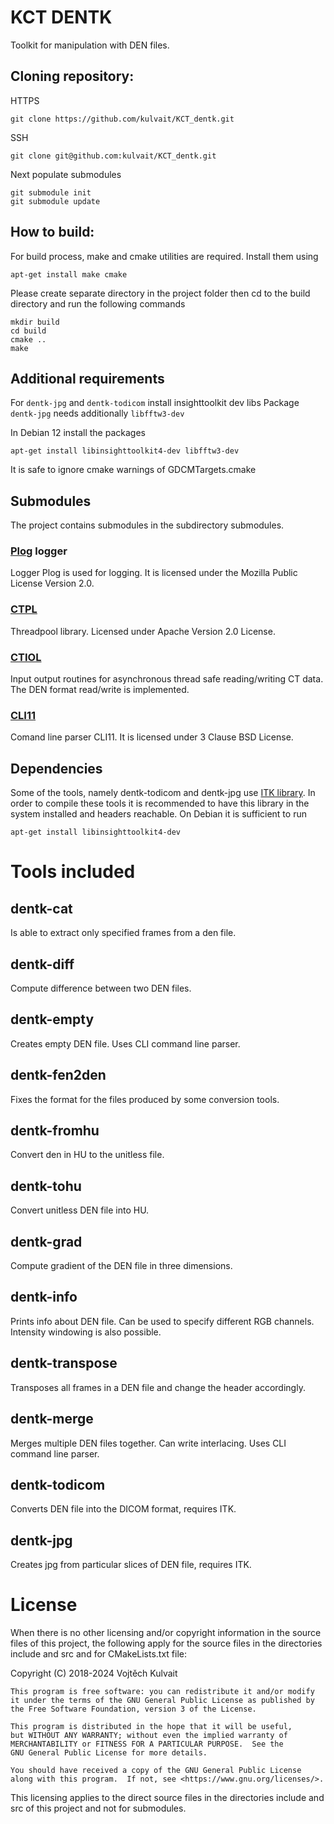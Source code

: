# KCT DENTK
Toolkit for manipulation with DEN files.

## Cloning repository:
HTTPS
```
git clone https://github.com/kulvait/KCT_dentk.git
```

SSH
```
git clone git@github.com:kulvait/KCT_dentk.git
```
Next populate submodules
```
git submodule init
git submodule update
```

## How to build:
For build process, make and cmake utilities are required. Install them using
```
apt-get install make cmake
```

Please create separate directory in the project folder then cd to the build directory and run the following commands
```
mkdir build
cd build
cmake ..
make
```

## Additional requirements
For `dentk-jpg` and `dentk-todicom` install insighttoolkit dev libs
Package `dentk-jpg` needs additionally `libfftw3-dev`

In Debian 12 install the packages
```
apt-get install libinsighttoolkit4-dev libfftw3-dev
```
It is safe to ignore cmake warnings of GDCMTargets.cmake

## Submodules
The project contains submodules in the subdirectory submodules. 

### [Plog](https://github.com/SergiusTheBest/plog) logger

Logger Plog is used for logging. It is licensed under the Mozilla Public License Version 2.0.

### [CTPL](https://github.com/vit-vit/ctpl)

Threadpool library. Licensed under Apache Version 2.0 License.

### [CTIOL](ssh://git@gitlab.stimulate.ovgu.de:2200/vojtech.kulvait/CTIOL.git)

Input output routines for asynchronous thread safe reading/writing CT data. The DEN format read/write is implemented.

### [CLI11](https://github.com/CLIUtils/CLI11)

Comand line parser CLI11. It is licensed under 3 Clause BSD License.


## Dependencies
Some of the tools, namely dentk-todicom and dentk-jpg use [ITK library](https://itk.org/Doxygen410/html/index.html). 
In order to compile these tools it is recommended to have this library in the system installed and headers reachable. 
On Debian it is sufficient to run
```
apt-get install libinsighttoolkit4-dev
```

# Tools included

## dentk-cat 
Is able to extract only specified frames from a den file.

## dentk-diff
Compute difference between two DEN files.

## dentk-empty
Creates empty DEN file. Uses CLI command line parser.

## dentk-fen2den
Fixes the format for the files produced by some conversion tools.

## dentk-fromhu
Convert den in HU to the unitless file.

## dentk-tohu
Convert unitless DEN file into HU.

## dentk-grad
Compute gradient of the DEN file in three dimensions.

## dentk-info
Prints info about DEN file. Can be used to specify different RGB channels. Intensity windowing is also possible.

## dentk-transpose
Transposes all frames in a DEN file and change the header accordingly.

## dentk-merge
Merges multiple DEN files together. Can write interlacing. Uses CLI command line parser.

## dentk-todicom
Converts DEN file into the DICOM format, requires ITK.

## dentk-jpg
Creates jpg from particular slices of DEN file, requires ITK.

# License

When there is no other licensing and/or copyright information in the source files of this project, the following apply for the source files in the directories include and src and for CMakeLists.txt file:

Copyright (C) 2018-2024 Vojtěch Kulvait

    This program is free software: you can redistribute it and/or modify
    it under the terms of the GNU General Public License as published by
    the Free Software Foundation, version 3 of the License.

    This program is distributed in the hope that it will be useful,
    but WITHOUT ANY WARRANTY; without even the implied warranty of
    MERCHANTABILITY or FITNESS FOR A PARTICULAR PURPOSE.  See the
    GNU General Public License for more details.

    You should have received a copy of the GNU General Public License
    along with this program.  If not, see <https://www.gnu.org/licenses/>.


This licensing applies to the direct source files in the directories include and src of this project and not for submodules.

